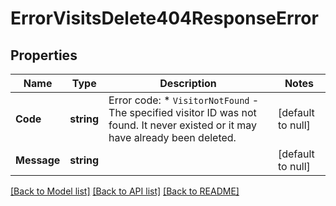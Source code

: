# ErrorVisitsDelete404ResponseError

## Properties
Name | Type | Description | Notes
------------ | ------------- | ------------- | -------------
**Code** | **string** | Error code: * `VisitorNotFound` - The specified visitor ID was not found. It never existed or it may have already been deleted.  | [default to null]
**Message** | **string** |  | [default to null]

[[Back to Model list]](../README.md#documentation-for-models) [[Back to API list]](../README.md#documentation-for-api-endpoints) [[Back to README]](../README.md)

